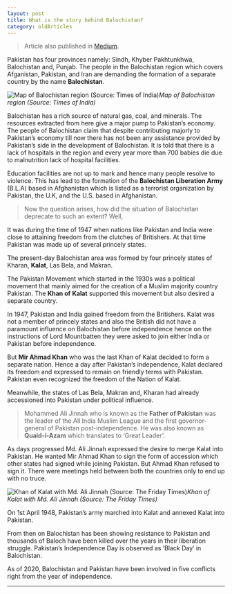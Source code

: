 ```yaml
---
layout: post 
title: What is the story behind Balochistan?
category: oldArticles
---
```


> Article also published in [Medium](https://surajsv.medium.com/).

Pakistan has four provinces namely: Sindh, Khyber Pakhtunkhwa, Balochistan and, Punjab. The people in the Balochistan region which covers Afganistan, Pakistan, and Iran are demanding the formation of a separate country by the name **Balochistan**.

![Map of Balochistan region (Source: Times of India)](https://cdn-images-1.medium.com/max/2000/1*cctnbPkuwCRv-tMAyYKCeA.jpeg)*Map of Balochistan region (Source: Times of India)*

Balochistan has a rich source of natural gas, coal, and minerals. The resources extracted from here give a major pump to Pakistan’s economy. The people of Balochistan claim that despite contributing majorly to Pakistan’s economy till now there has not been any assistance provided by Pakistan’s side in the development of Balochistan. It is told that there is a lack of hospitals in the region and every year more than 700 babies die due to malnutrition lack of hospital facilities.

Education facilities are not up to mark and hence many people resolve to violence. This has lead to the formation of the **Balochistan Liberation Army** (B.L.A) based in Afghanistan which is listed as a terrorist organization by Pakistan, the U.K, and the U.S. based in Afghanistan.
> Now the question arises, how did the situation of Balochistan deprecate to such an extent? Well,

It was during the time of 1947 when nations like Pakistan and India were close to attaining freedom from the clutches of Britishers. At that time Pakistan was made up of several princely states.

The present-day Balochistan area was formed by four princely states of Kharan, **Kalat**, Las Bela, and Makran.

The Pakistan Movement which started in the 1930s was a political movement that mainly aimed for the creation of a Muslim majority country Pakistan. The **Khan of** **Kalat** supported this movement but also desired a separate country.

In 1947, Pakistan and India gained freedom from the Britishers. Kalat was not a member of princely states and also the British did not have a paramount influence on Balochistan before independence hence on the instructions of Lord Mountbatten they were asked to join either India or Pakistan before independence.

But **Mir Ahmad Khan** who was the last Khan of Kalat decided to form a separate nation. Hence a day after Pakistan’s independence, Kalat declared its freedom and expressed to remain on friendly terms with Pakistan. Pakistan even recognized the freedom of the Nation of Kalat.

Meanwhile, the states of Las Bela, Makran and, Kharan had already accessioned into Pakistan under political influence.
> Mohammed Ali Jinnah who is known as the **Father of Pakistan** was the leader of the All India Muslim League and the first governor-general of Pakistan post-independence. He was also known as **Quaid-i-Azam** which translates to ‘Great Leader’.

As days progressed Md. Ali Jinnah expressed the desire to merge Kalat into Pakistan. He wanted Mir Ahmad Khan to sign the form of accession which other states had signed while joining Pakistan. But Ahmad Khan refused to sign it. There were meetings held between both the countries only to end up with no truce.

![Khan of Kalat with Md. Ali Jinnah (Source: The Friday Times)](https://cdn-images-1.medium.com/max/2000/1*VaSbNk6dmc70gX4k3DVqTQ.jpeg)*Khan of Kalat with Md. Ali Jinnah (Source: The Friday Times)*

On 1st April 1948, Pakistan’s army marched into Kalat and annexed Kalat into Pakistan.

From then on Balochistan has been showing resistance to Pakistan and thousands of Baloch have been killed over the years in their liberation struggle. Pakistan’s Independence Day is observed as ‘Black Day’ in Balochistan.

As of 2020, Balochistan and Pakistan have been involved in five conflicts right from the year of independence.

----------------
